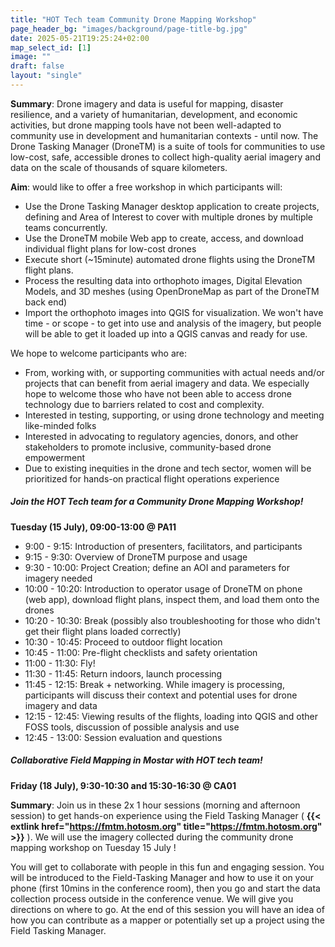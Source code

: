 ```yaml
---
title: "HOT Tech team Community Drone Mapping Workshop"
page_header_bg: "images/background/page-title-bg.jpg"
date: 2025-05-21T19:25:24+02:00
map_select_id: [1]
image: ""
draft: false
layout: "single"
---
```


**Summary**: Drone imagery and data is useful for mapping, disaster resilience,
and a variety of humanitarian, development, and economic activities, but
drone mapping tools have not been well-adapted to community use in development
and humanitarian contexts - until now.  The Drone Tasking Manager (DroneTM) is
a suite of tools for communities to use low-cost, safe, accessible drones to
collect high-quality aerial imagery and data on the scale of thousands of
square kilometers.

**Aim**: would like to offer a free workshop in which participants will:
- Use the Drone Tasking Manager desktop application to create projects,
defining and Area of Interest to cover with multiple drones by multiple teams
concurrently.
- Use the DroneTM mobile Web app to create, access, and download individual
flight plans for low-cost drones
- Execute short (~15minute) automated drone flights using the DroneTM flight
plans.
- Process the resulting data into orthophoto images, Digital Elevation Models,
and 3D meshes (using OpenDroneMap as part of the DroneTM back end)
- Import the orthophoto images into QGIS for visualization. We won't have
time - or scope - to get into use and analysis of the imagery, but people will
be able to get it loaded up into a QGIS canvas and ready for use.

We hope to welcome participants who are:
- From, working with, or supporting communities with actual needs and/or
projects that can benefit from aerial imagery and data. We especially hope to
welcome those who have not been able to access drone technology due to barriers
related to cost and complexity.
- Interested in testing, supporting, or using drone technology and meeting
like-minded folks
- Interested in advocating to regulatory agencies, donors, and other
stakeholders to promote inclusive, community-based drone empowerment
- Due to existing inequities in the drone and tech sector, women will be
prioritized for hands-on practical flight operations experience

##### Join the HOT Tech team for a Community Drone Mapping Workshop!
**Tuesday (15 July), 09:00-13:00 @ PA11**

- 9:00 - 9:15: Introduction of presenters, facilitators, and participants
- 9:15 - 9:30: Overview of DroneTM purpose and usage
- 9:30 - 10:00: Project Creation; define an AOI and parameters for imagery needed
- 10:00 - 10:20: Introduction to operator usage of DroneTM on phone (web app),
download flight plans, inspect them, and load them onto the drones
- 10:20 - 10:30: Break (possibly also troubleshooting for those who didn't get
their flight plans loaded correctly)
- 10:30 - 10:45: Proceed to outdoor flight location
- 10:45 - 11:00: Pre-flight checklists and safety orientation
- 11:00 - 11:30: Fly!
- 11:30 - 11:45: Return indoors, launch processing
- 11:45 - 12:15: Break + networking. While imagery is processing, participants
will discuss their context and potential uses for drone imagery and data
- 12:15 - 12:45: Viewing results of the flights, loading into QGIS and other
FOSS tools, discussion of possible analysis and use
- 12:45 - 13:00: Session evaluation and questions

##### Collaborative Field Mapping  in Mostar with HOT tech team!
**Friday (18 July), 9:30-10:30 and 15:30-16:30 @ CA01**

**Summary**: Join us in these 2x 1 hour sessions  (morning and afternoon
session) to get hands-on experience using the Field Tasking Manager (
**{{< extlink
  href="https://fmtm.hotosm.org"
  title="https://fmtm.hotosm.org" >}}**
).  We will use the imagery
collected during the community drone mapping workshop on Tuesday 15 July !

You will get to collaborate with people in this fun and engaging session. You
will be introduced to the Field-Tasking Manager and how to use it on your phone
(first 10mins in the conference room),  then you go and start the data collection
process outside in the conference venue.  We will give you directions on where
to go. At the end of this session you will have an idea of how you can
contribute as a mapper or potentially set up a project using the Field Tasking
Manager.
